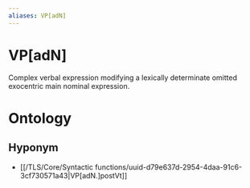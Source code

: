 ```yaml
---
aliases: VP[adN]
---
```

# VP[adN]

Complex verbal expression modifying a lexically determinate omitted exocentric main nominal expression.
> 
# Ontology

## Hyponym
- [[/TLS/Core/Syntactic functions/uuid-d79e637d-2954-4daa-91c6-3cf730571a43|VP[adN.]postVt]]